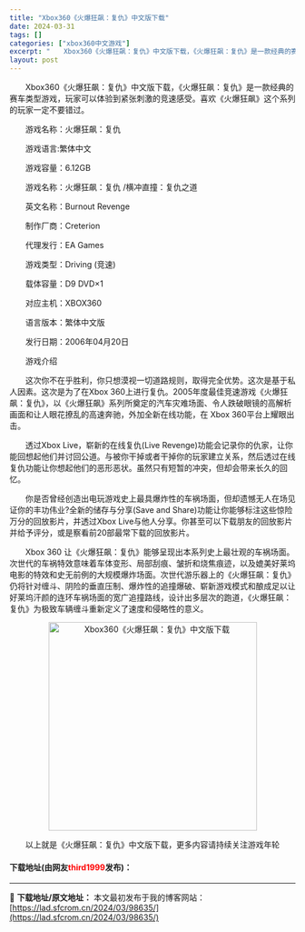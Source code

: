 ```yaml
---
title: "Xbox360《火爆狂飙：复仇》中文版下载"
date: 2024-03-31
tags: []
categories: ["xbox360中文游戏"]
excerpt: "　　Xbox360《火爆狂飙：复仇》中文版下载，《火爆狂飙：复仇》是一款经典的赛车类型游戏，玩家可以体验到紧张刺激的竞速感受。喜欢《火爆狂飙》这个系列的玩家一定不要错过。 　　游戏名称：火爆狂飙：复仇 　　游戏语言:繁体中文 　　游戏容量：6.12GB 　　游戏名称：火爆狂飙：复仇 /横冲直撞：复仇&hellip;"
layout: post
---
```


 <p>　　Xbox360《火爆狂飙：复仇》中文版下载，《火爆狂飙：复仇》是一款经典的赛车类型游戏，玩家可以体验到紧张刺激的竞速感受。喜欢《火爆狂飙》这个系列的玩家一定不要错过。</p> <p>　　游戏名称：火爆狂飙：复仇</p> <p>　　游戏语言:繁体中文</p> <p>　　游戏容量：6.12GB</p> <p>　　游戏名称：火爆狂飙：复仇 /横冲直撞：复仇之道</p> <p>　　英文名称：Burnout Revenge</p> <p>　　制作厂商：Creterion</p> <p>　　代理发行：EA Games</p> <p>　　游戏类型：Driving (竞速)</p> <p>　　载体容量：D9 DVD&times;1</p> <p>　　对应主机：XBOX360</p> <p>　　语言版本：繁体中文版</p> <p>　　发行日期：2006年04月20日</p> <p>　　游戏介绍</p> <p>　　这次你不在乎胜利，你只想漠视一切道路规则，取得完全优势。这次是基于私人因素。这次是为了在Xbox 360上进行复仇。2005年度最佳竞速游戏《火爆狂飙：复仇》，以《火爆狂飙》系列所奠定的汽车灾难场面、令人跌破眼镜的高解析画面和让人眼花撩乱的高速奔驰，外加全新在线功能，在 Xbox 360平台上耀眼出击。</p> <p>　　透过Xbox Live，崭新的在线复仇(Live Revenge)功能会记录你的仇家，让你能回想起他们并讨回公道。与被你干掉或者干掉你的玩家建立关系，然后透过在线复仇功能让你想起他们的恶形恶状。虽然只有短暂的冲突，但却会带来长久的回忆。</p> <p>　　你是否曾经创造出电玩游戏史上最具爆炸性的车祸场面，但却遗憾无人在场见证你的丰功伟业?全新的储存与分享(Save and Share)功能让你能够标注这些惊险万分的回放影片，并透过Xbox Live与他人分享。你甚至可以下载朋友的回放影片并给予评分，或是察看前20部最常下载的回放影片。</p> <p>　　Xbox 360 让《火爆狂飙：复仇》能够呈现出本系列史上最壮观的车祸场面。次世代的车祸特效意味着车体变形、局部刮痕、皱折和烧焦痕迹，以及媲美好莱坞电影的特效和史无前例的大规模爆炸场面。次世代游乐器上的《火爆狂飙：复仇》仍将针对缠斗、阴险的垂直压制、爆炸性的追撞爆破、崭新游戏模式和酿成足以让好莱坞汗颜的连环车祸场面的宽广追撞路线，设计出多层次的跑道，《火爆狂飙：复仇》为极致车辆缠斗重新定义了速度和侵略性的意义。</p> <p align="center"><img align="" border="0" src="https://lad.sfcrom.cn/wp-content/uploads/2024/03/20240330_66084158eb106.jpg" width="367" alt="Xbox360《火爆狂飙：复仇》中文版下载" /></p> <p>　　以上就是《火爆狂飙：复仇》中文版下载，更多内容请持续关注游戏年轮</p> <p><h4>下载地址(由网友<font color="red">third1999</font>发布)：</h4></p> 

---
📖 **下载地址/原文地址：** 本文最初发布于我的博客网站：[https://lad.sfcrom.cn/2024/03/98635/](https://lad.sfcrom.cn/2024/03/98635/)
